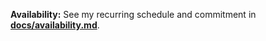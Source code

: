 **Availability:** See my recurring schedule and commitment in **[docs/availability.md](./docs/Availability.md)**.
